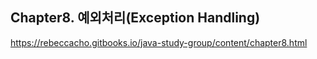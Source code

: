 ## Chapter8. 예외처리(Exception Handling)


https://rebeccacho.gitbooks.io/java-study-group/content/chapter8.html

